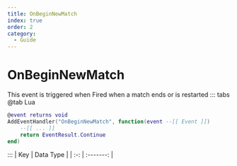 ```yaml
---
title: OnBeginNewMatch
index: true
order: 2
category:
  - Guide
---
```


# OnBeginNewMatch
This event is triggered when Fired when a match ends or is restarted
::: tabs
@tab Lua
```lua
@event returns void
AddEventHandler("OnBeginNewMatch", function(event --[[ Event ]])
    --[[ ... ]]
    return EventResult.Continue
end)
```

:::
| Key | Data Type |
| :-: | :-------: |